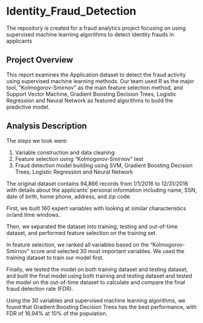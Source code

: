 # Identity_Fraud_Detection
The repository is created for a fraud analytics project focusing on using supervised machine learning algorithms to detect identity frauds in applicants

## Project Overview
This report examines the Application dataset to detect the fraud activity using supervised machine learning methods. Our team used R as the major tool, “Kolmogorov-Smirnov” as the main feature selection method, and Support Vector Machine, Gradient Boosting Decision Trees, Logistic Regression and Neural Network as featured algorithms to build the predictive model.

## Analysis Description
The steps we took were:
1. Variable construction and data cleaning
2. Feature selection using “Kolmogorov-Smirnov” test
3. Fraud detection model building using SVM, Gradient Boosting Decision Trees, Logistic Regression and Neural Network

The original dataset contains 94,866 records from 1/1/2016 to 12/31/2016 with details about the applicants’ personal information including name, SSN, date of birth, home phone, address, and zip code.

First, we built 160 expert variables with looking at similar characteristics or/and time windows.

Then, we separated the dataset into training, testing and out-of-time dataset, and performed feature selection on the training set. 

In feature selection, we ranked all variables based on the “Kolmogorov-Smirnov” score and selected 30 most important variables. We used the training dataset to train our model first. 

Finally, we tested the model on both training dataset and testing dataset, and built the final model using both training and testing dataset and tested the model on the out-of-time dataset to calculate and compare the final fraud detection rate (FDR).

Using the 30 variables and supervised machine learning algorithms, we found that Gradient Boosting Decision Trees has the best performance, with FDR of 16.94% at 10% of the population.
